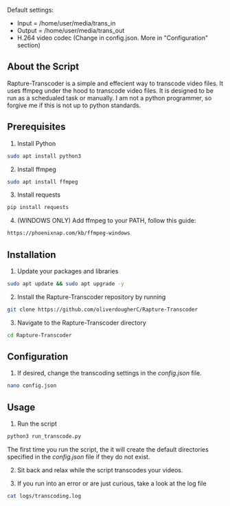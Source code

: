 Default settings:

* Input = /home/user/media/trans_in
* Output = /home/user/media/trans_out
* H.264 video codec (Change in config.json. More in "Configuration" section)

<!-- ABOUT THE SCRIPT -->
## About the Script

Rapture-Transcoder is a simple and effecient way to transcode video files. It uses ffmpeg under the hood to transcode video files. It is designed to be run as a schedualed task or manually. I am not a python programmer, so forgive me if this is not up to python standards.


<!-- PREREQUISITES -->
## Prerequisites

1. Install Python
```sh
sudo apt install python3
```

2. Install ffmpeg
```sh
sudo apt install ffmpeg
```

3. Install requests
```sh
pip install requests
```

4. (WINDOWS ONLY) Add ffmpeg to your PATH, follow this guide:
```sh
https://phoenixnap.com/kb/ffmpeg-windows
```

<!-- INSTALLATION -->
## Installation

1. Update your packages and libraries
```sh
sudo apt update && sudo apt upgrade -y
```

2. Install the Rapture-Transcoder repository by running 
```sh
git clone https://github.com/oliverdougherC/Rapture-Transcoder
```

3. Navigate to the Rapture-Transcoder directory
```sh
cd Rapture-Transcoder
```


<!-- CONFIGURATION -->
## Configuration

1. If desired, change the transcoding settings in the *config.json* file. 
```sh
nano config.json
```


<!-- USAGE -->
## Usage

1. Run the script
```sh
python3 run_transcode.py
```
The first time you run the script, the it will create the default directories specified in the *config.json* file if they do not exist.

2. Sit back and relax while the script transcodes your videos.

3. If you run into an error or are just curious, take a look at the log file
```sh
cat logs/transcoding.log
```


